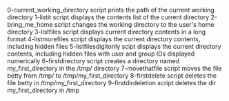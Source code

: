 0-current_working_directory script prints the path of the current working directory
1-listit script displays the contents list of the current directory
2-bring_me_home script changes the working directory to the user's home directory
3-listfiles script displays current directory contents in a long format
4-listmorefiles script displays the current directory contents, including hidden files
5-listfilesdigitonly scipt displays the current directory contents, including hidden files with user and group IDs displayed numerically
6-firstdirectory script creates a directory named my_first_directory in the /tmp/ directory
7-movethatfile script moves the file betty from /tmp/ to /tmp/my_first_directory
8-firstdelete script deletes the file betty in /tmp/my_first_directory
9-firstdirdeletion script deletes the dir my_first_directory in /tmp
